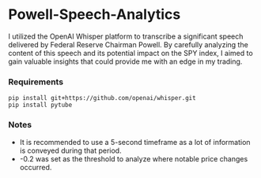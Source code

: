 # Powell-Speech-Analytics

I utilized the OpenAI Whisper platform to transcribe a significant speech delivered by Federal Reserve Chairman Powell. By carefully analyzing the content of this speech and its potential impact on the SPY index, I aimed to gain valuable insights that could provide me with an edge in my trading.


### Requirements 

```
pip install git+https://github.com/openai/whisper.git
pip install pytube

```

### Notes

* It is recommended to use a 5-second timeframe as a lot of information is conveyed during that period.
* -0.2 was set as the threshold to analyze where notable price changes occurred.